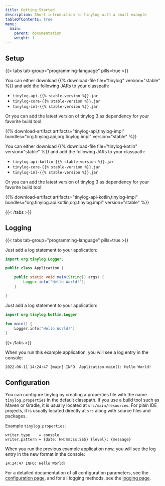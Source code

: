 ```yaml
---
title: Getting Started
description: Short introduction to tinylog with a small example
tableOfContents: true
menu:
  main:
    parent: documentation
    weight: 1
---
```


## Setup

{{< tabs tab-group="programming-language" pills=true >}}
<div data-identifier="java" data-title="Java">

You can either download {{% download-file file="tinylog" version="stable" %}} and add the following JARs to your classpath:

- `tinylog-api-{{% stable-version %}}.jar`
- `tinylog-core-{{% stable-version %}}.jar`
- `tinylog-iml-{{% stable-version %}}.jar`

Or you can add the latest version of tinylog 3 as dependency for your favorite build tool:

{{% download-artifact artifacts="tinylog-api,tinylog-impl" bundles="org.tinylog.api,org.tinylog.impl" version="stable" %}}

</div>
<div data-identifier="kotlin" data-title="Kotlin">

You can either download {{% download-file file="tinylog-kotlin" version="stable" %}} and add the following JARs to your classpath:

- `tinylog-api-kotlin-{{% stable-version %}}.jar`
- `tinylog-core-{{% stable-version %}}.jar`
- `tinylog-iml-{{% stable-version %}}.jar`

Or you can add the latest version of tinylog 3 as dependency for your favorite build tool:

{{% download-artifact artifacts="tinylog-api-kotlin,tinylog-impl" bundles="org.tinylog.api.kotlin,org.tinylog.impl" version="stable" %}}

</div>
{{< /tabs >}}

## Logging

{{< tabs tab-group="programming-language" pills=true >}}
<div data-identifier="java" data-title="Java">

Just add a log statement to your application:

```java
import org.tinylog.Logger;

public class Application {

    public static void main(String[] args) {
        Logger.info("Hello World!");
    }

}
```

</div>
<div data-identifier="kotlin" data-title="Kotlin">

Just add a log statement to your application:

```kotlin
import org.tinylog.kotlin.Logger

fun main() {
    Logger.info("Hello World!")
}
```

</div>
{{< /tabs >}}

When you run this example application, you will see a log entry in the console:

```text
2022-06-11 14:24:47 [main] INFO  Application.main(): Hello World!
```

## Configuration

You can configure tinylog by creating a properties file with the name `tinylog.properties` in the default classpath. If you use a build tool such as Maven or Gradle, it is usually located at `src/main/resources`. For plain IDE projects, it is usually located directly at `src` along with source files and packages.

Example `tinylog.properties`:

```properties
writer.type    = console
writer.pattern = {date: HH:mm:ss.SSS} {level}: {message}
```

When you run the previous example application now, you will see the log entry in the new format in the console:

```text
14:24:47 INFO: Hello World!
```

For a detailed documentation of all configuration parameters, see the [configuration page](configuration), and for all logging methods, see the [logging page](logging).
